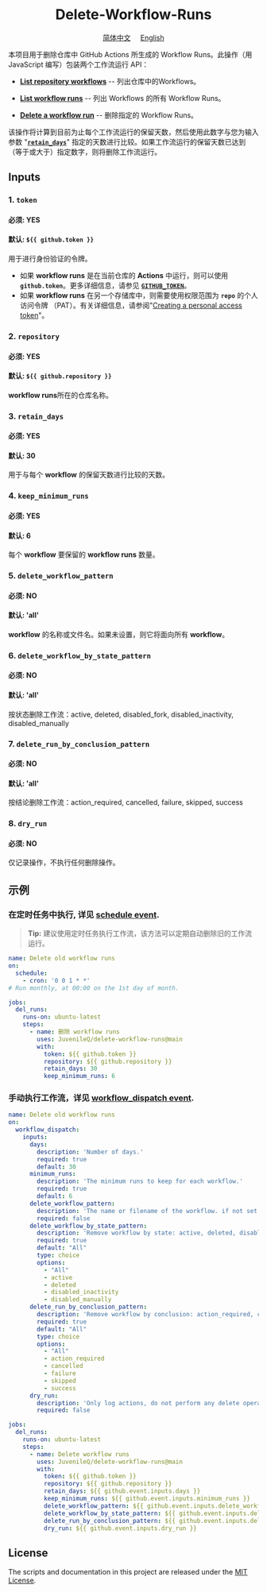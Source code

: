 <h1 align="center">Delete-Workflow-Runs</h1>

<p align="center"><a href="README_CN.md">简体中文</a> &nbsp &nbsp <a href="README.md">English</a></p>

本项目用于删除仓库中 GitHub Actions 所生成的 Workflow Runs。此操作（用 JavaScript 编写）包装两个工作流运行 API：

* [**List repository workflows**](https://docs.github.com/en/free-pro-team@latest/rest/reference/actions#list-repository-workflows) -- 列出仓库中的Workflows。

* [**List workflow runs**](https://docs.github.com/en/free-pro-team@latest/rest/reference/actions#list-workflow-runs) -- 列出 Workflows 的所有 Workflow Runs。

* [**Delete a workflow run**](https://docs.github.com/en/free-pro-team@latest/rest/reference/actions#delete-a-workflow-run) -- 删除指定的 Workflow Runs。

该操作将计算到目前为止每个工作流运行的保留天数，然后使用此数字与您为输入参数 "[**`retain_days`**](#3-retain_days)" 指定的天数进行比较。如果工作流运行的保留天数已达到（等于或大于）指定数字，则将删除工作流运行。

## Inputs
### 1. `token`
#### 必须: YES
#### 默认: `${{ github.token }}`
用于进行身份验证的令牌。
* 如果 **workflow runs** 是在当前仓库的 **Actions** 中运行，则可以使用 **`github.token`**。更多详细信息，请参见 [**`GITHUB_TOKEN`**](https://docs.github.com/en/free-pro-team@latest/actions/reference/authentication-in-a-workflow)。
* 如果 **workflow runs** 在另一个存储库中，则需要使用权限范围为 **`repo`** 的个人访问令牌 （PAT）。有关详细信息，请参阅"[Creating a personal access token](https://docs.github.com/en/free-pro-team@latest/github/authenticating-to-github/creating-a-personal-access-token)"。


### 2. `repository`
#### 必须: YES
#### 默认: `${{ github.repository }}`
**workflow runs**所在的仓库名称。

### 3. `retain_days`
#### 必须: YES
#### 默认: 30
用于与每个 **workflow** 的保留天数进行比较的天数。

### 4. `keep_minimum_runs`
#### 必须: YES
#### 默认: 6
每个 **workflow** 要保留的 **workflow runs** 数量。

### 5. `delete_workflow_pattern`
#### 必须: NO
#### 默认: 'all'
**workflow** 的名称或文件名。如果未设置，则它将面向所有 **workflow**。

### 6. `delete_workflow_by_state_pattern`
#### 必须: NO
#### 默认: 'all'
按状态删除工作流：active, deleted, disabled_fork, disabled_inactivity, disabled_manually

### 7. `delete_run_by_conclusion_pattern`
#### 必须: NO
#### 默认: 'all'
按结论删除工作流：action_required, cancelled, failure, skipped, success

### 8. `dry_run`
#### 必须: NO
仅记录操作，不执行任何删除操作。


## 示例
### 在定时任务中执行, 详见 [schedule event](https://docs.github.com/en/free-pro-team@latest/actions/reference/events-that-trigger-workflows#schedule).
> **Tip:** 建议使用定时任务执行工作流，该方法可以定期自动删除旧的工作流运行。

```yaml
name: Delete old workflow runs
on:
  schedule:
    - cron: '0 0 1 * *'
# Run monthly, at 00:00 on the 1st day of month.

jobs:
  del_runs:
    runs-on: ubuntu-latest
    steps:
      - name: 删除 workflow runs
        uses: JuvenileQ/delete-workflow-runs@main
        with:
          token: ${{ github.token }}
          repository: ${{ github.repository }}
          retain_days: 30
          keep_minimum_runs: 6
```

### 手动执行工作流，详见 [workflow_dispatch event](https://docs.github.com/en/free-pro-team@latest/actions/reference/events-that-trigger-workflows#workflow_dispatch).

```yaml
name: Delete old workflow runs
on:
  workflow_dispatch:
    inputs:
      days:
        description: 'Number of days.'
        required: true
        default: 30
      minimum_runs:
        description: 'The minimum runs to keep for each workflow.'
        required: true
        default: 6
      delete_workflow_pattern:
        description: 'The name or filename of the workflow. if not set then it will target all workflows.'
        required: false
      delete_workflow_by_state_pattern:
        description: 'Remove workflow by state: active, deleted, disabled_fork, disabled_inactivity, disabled_manually'
        required: true
        default: "All"
        type: choice
        options:
          - "All"
          - active
          - deleted
          - disabled_inactivity
          - disabled_manually
      delete_run_by_conclusion_pattern:
        description: 'Remove workflow by conclusion: action_required, cancelled, failure, skipped, success'
        required: true
        default: "All"
        type: choice
        options:
          - "All"
          - action_required
          - cancelled
          - failure
          - skipped
          - success
      dry_run:
        description: 'Only log actions, do not perform any delete operations.'
        required: false

jobs:
  del_runs:
    runs-on: ubuntu-latest
    steps:
      - name: Delete workflow runs
        uses: JuvenileQ/delete-workflow-runs@main
        with:
          token: ${{ github.token }}
          repository: ${{ github.repository }}
          retain_days: ${{ github.event.inputs.days }}
          keep_minimum_runs: ${{ github.event.inputs.minimum_runs }}
          delete_workflow_pattern: ${{ github.event.inputs.delete_workflow_pattern }}
          delete_workflow_by_state_pattern: ${{ github.event.inputs.delete_workflow_by_state_pattern }}
          delete_run_by_conclusion_pattern: ${{ github.event.inputs.delete_run_by_conclusion_pattern }}
          dry_run: ${{ github.event.inputs.dry_run }}
```

## License
The scripts and documentation in this project are released under the [MIT License](LICENSE).